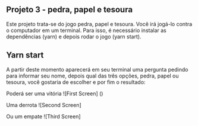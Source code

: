 ## Projeto 3 - pedra, papel e tesoura

Este projeto trata-se do jogo pedra, papel e tesoura. Você irá jogá-lo contra o computador em um terminal. Para isso, é necessário instalar as dependências (yarn) e depois rodar o jogo (yarn start).

## Yarn start

A partir deste momento aparecerá em seu terminal uma pergunta pedindo para informar seu nome, depois qual das três opções, pedra, papel ou tesoura, você gostaria de escolher e por fim o resultado:

Poderá ser uma vitória
![First Screen] ()

Uma derrota
![Second Screen]

Ou um empate
![Third Screen]